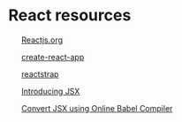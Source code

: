 # React resources

<ul>

<a href="https://reactjs.org/">Reactjs.org</a>

<a href="https://github.com/facebook/create-react-app">create-react-app</a>

<a href="https://reactstrap.github.io/?path=/story/home-installation--page">reactstrap</a>


<a href="https://reactjs.org/docs/introducing-jsx.html">Introducing JSX</a>

<a href="https://babeljs.io/repl/#?browsers=defaults%2C%20not%20ie%2011%2C%20not%20ie_mob%2011&build=&builtIns=false&corejs=3.6&spec=false&loose=false&code_lz=GYVwdgxgLglg9mABACwKYBt1wBQEpEDeAUIogE6pQhlIA8AJjAG4B8AEhlogO5xnr0AhLQD0jVgG4iAXyJA&debug=false&forceAllTransforms=false&shippedProposals=false&circleciRepo=&evaluate=false&fileSize=false&timeTravel=false&sourceType=module&lineWrap=true&presets=react&prettier=false&targets=&version=7.16.6&externalPlugins=&assumptions=%7B%7D">Convert JSX using Online Babel Compiler</a>

</ul>